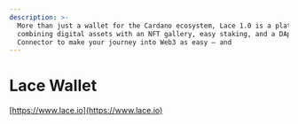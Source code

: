 ```yaml
---
description: >-
  More than just a wallet for the Cardano ecosystem, Lace 1.0 is a platform
  combining digital assets with an NFT gallery, easy staking, and a DApp
  Connector to make your journey into Web3 as easy – and
---
```


# Lace Wallet

[https://www.lace.io](https://www.lace.io)
